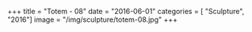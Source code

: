 +++
title = "Totem - 08"
date = "2016-06-01"
categories = [ "Sculpture", "2016"]
image = "/img/sculpture/totem-08.jpg"
+++

